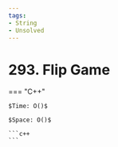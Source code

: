 ```yaml
---
tags:
- String
- Unsolved
---
```



# 293. Flip Game

=== "C++"

    $Time: O()$

    $Space: O()$

    ```c++
    ```